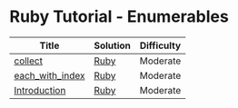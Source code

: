 # Ruby Tutorial - Enumerables

| Title | Solution | Difficulty |
| ----- | -------- | ---------- |
| [collect](https://www.hackerrank.com/challenges/ruby-enumerable-collect) | [Ruby](./collect/main.rb) | Moderate |
| [each_with_index](https://www.hackerrank.com/challenges/ruby-enumerable-each-with-index) | [Ruby](./each_with_index/main.rb) | Moderate |
| [Introduction](https://www.hackerrank.com/challenges/ruby-enumerable-introduction) | [Ruby](./Introduction/main.rb) | Moderate |
